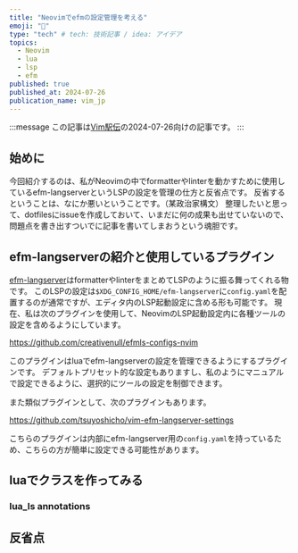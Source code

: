 ```yaml
---
title: "Neovimでefmの設定管理を考える"
emoji: "🤔"
type: "tech" # tech: 技術記事 / idea: アイデア
topics:
  - Neovim
  - lua
  - lsp
  - efm
published: true
published_at: 2024-07-26
publication_name: vim_jp
---
```


<!-- textlint-disable -->
:::message
この記事は[Vim駅伝](https://vim-jp.org/ekiden/)の2024-07-26向けの記事です。
:::
<!-- textlint-enable -->

## 始めに

今回紹介するのは、私がNeovimの中でformatterやlinterを動かすために使用しているefm-langserverというLSPの設定を管理の仕方と反省点です。
反省するということは、なにか悪いということです。（某政治家構文）
整理したいと思って、dotfilesにissueを作成しておいて、いまだに何の成果も出せていないので、問題点を書き出すついでに記事を書いてしまおうという魂胆です。

## efm-langserverの紹介と使用しているプラグイン

[efm-langserver](https://github.com/mattn/efm-langserver)はformatterやlinterをまとめてLSPのように振る舞ってくれる物です。
このLSPの設定は`$XDG_CONFIG_HOME/efm-langserver`に`config.yaml`を配置するのが通常ですが、エディタ内のLSP起動設定に含める形も可能です。
現在、私は次のプラグインを使用して、NeovimのLSP起動設定内に各種ツールの設定を含めるようにしています。

https://github.com/creativenull/efmls-configs-nvim

このプラグインはluaでefm-langserverの設定を管理できるようにするプラグインです。
デフォルトプリセット的な設定もありますし、私のようにマニュアルで設定できるように、選択的にツールの設定を制御できます。

また類似プラグインとして、次のプラグインもあります。

https://github.com/tsuyoshicho/vim-efm-langserver-settings

こちらのプラグインは内部にefm-langserver用の`config.yaml`を持っているため、こちらの方が簡単に設定できる可能性があります。

## luaでクラスを作ってみる

### lua_ls annotations

## 反省点
